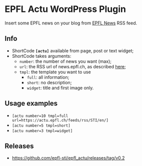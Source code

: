 # EPFL Actu WordPress Plugin
Insert some EPFL news on your blog from [EPFL News](https://news.epfl.ch) RSS feed.

## Info
* ShortCode **`[actu]`** available from page, post or text widget;
* ShortCode takes arguments:
  * `number`: the number of news you want (max);
  * `url`: the RSS url of news.epfl.ch, as described [here](https://help-actu.epfl.ch/flux-rss);
  * `tmpl`: the template you want to use
    * `full`: all information;
    * `short`: no description;
    * `widget`: title and first image only.

## Usage examples
 * `[actu number=10 tmpl=full url=https://actu.epfl.ch/feeds/rss/STI/en/]`
 * `[actu number=5 tmpl=short]`
 * `[actu number=3 tmpl=widget]`

## Releases
* https://github.com/epfl-sti/epfl_actu/releases/tag/v0.2
